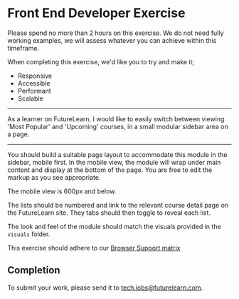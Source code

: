 Front End Developer Exercise
============================

Please spend no more than 2 hours on this exercise. We do not need fully working examples, we will assess whatever you can achieve within this timeframe.

When completing this exercise, we'd like you to try and make it;

* Responsive
* Accessible
* Performant
* Scalable

* * *

As a learner on FutureLearn, I would like to easily switch between viewing 'Most Popular' and 'Upcoming' courses, in a small modular sidebar area on a page.

* * *

You should build a suitable page layout to accommodate this module in the sidebar, mobile first. In the mobile view, the module will wrap under main content and display at the bottom of the page. You are free to edit the markup as you see appropriate.

The mobile view is 600px and below.

The lists should be numbered and link to the relevant course detail page on the FutureLearn site. They tabs should then toggle to reveal each list.

The look and feel of the module should match the visuals provided in the `visuals` folder.

This exercise should adhere to our [Browser Support matrix](https://about.futurelearn.com/browser-support/)


Completion
---------------
To submit your work, please send it to <tech.jobs@futurelearn.com>.


